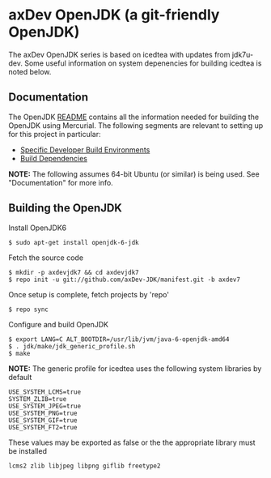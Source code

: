 axDev OpenJDK (a git-friendly OpenJDK)
====================================
The axDev OpenJDK series is based on icedtea with updates from jdk7u-dev.
Some useful information on system depenencies for building icedtea is noted below.

Documentation
----------------------------
The OpenJDK [README](http://hg.openjdk.java.net/jdk7u/jdk7u-dev/raw-file/tip/README-builds.html) contains all the information needed for building the OpenJDK using Mercurial.
The following segments are relevant to setting up for this project in particular:
- [Specific Developer Build Environments](http://hg.openjdk.java.net/jdk7u/jdk7u-dev/raw-file/tip/README-builds.html#SDBE)
- [Build Dependencies](http://hg.openjdk.java.net/jdk7u/jdk7u-dev/raw-file/tip/README-builds.html#dependencies)


**NOTE:**
The following assumes 64-bit Ubuntu (or similar) is being used. See "Documentation" for more info.

Building the OpenJDK
----------------------------
Install OpenJDK6

    $ sudo apt-get install openjdk-6-jdk

Fetch the source code

    $ mkdir -p axdevjdk7 && cd axdevjdk7
    $ repo init -u git://github.com/axDev-JDK/manifest.git -b axdev7

Once setup is complete, fetch projects by 'repo'

    $ repo sync

Configure and build OpenJDK

    $ export LANG=C ALT_BOOTDIR=/usr/lib/jvm/java-6-openjdk-amd64
    $ . jdk/make/jdk_generic_profile.sh
    $ make

**NOTE:**
The generic profile for icedtea uses the following system libraries by default

    USE_SYSTEM_LCMS=true
    SYSTEM_ZLIB=true
    USE_SYSTEM_JPEG=true
    USE_SYSTEM_PNG=true
    USE_SYSTEM_GIF=true
    USE_SYSTEM_FT2=true

These values may be exported as false or the the appropriate library must be installed

    lcms2 zlib libjpeg libpng giflib freetype2


